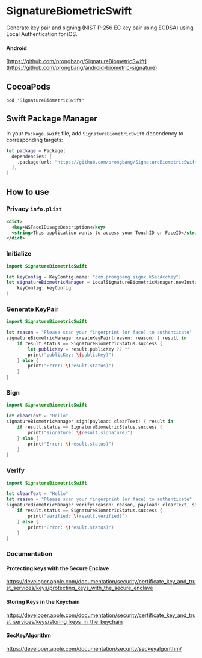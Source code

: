 # SignatureBiometricSwift

Generate key pair and signing (NIST P-256 EC key pair using ECDSA) using Local Authentication for iOS.

#### Android 

[https://github.com/prongbang/SignatureBiometricSwift](https://github.com/prongbang/android-biometric-signature)

## CocoaPods

```shell
pod 'SignatureBiometricSwift'
```

## Swift Package Manager

In your `Package.swift` file, add `SignatureBiometricSwift` dependency to corresponding targets:

```swift
let package = Package(
  dependencies: [
    .package(url: "https://github.com/prongbang/SignatureBiometricSwift.git", from: "1.0.7"),
  ],
)
```

## How to use

### Privacy `info.plist`

```xml
<dict>
  <key>NSFaceIDUsageDescription</key>
  <string>This application wants to access your TouchID or FaceID</string>
</dict>
```

### Initialize

```swift
import SignatureBiometricSwift

let keyConfig = KeyConfig(name: "com.prongbang.signx.kSecAccKey")
let signatureBiometricManager = LocalSignatureBiometricManager.newInstance(
    keyConfig: keyConfig
)
```

### Generate KeyPair

```swift
import SignatureBiometricSwift

let reason = "Please scan your fingerprint (or face) to authenticate"
signatureBiometricManager.createKeyPair(reason: reason) { result in
    if result.status == SignatureBiometricStatus.success {
        let publicKey = result.publicKey ?? ""
        print("publicKey: \(publicKey)")
    } else {
        print("Error: \(result.status)")
    }
}
```

### Sign

```swift
import SignatureBiometricSwift

let clearText = "Hello"
signatureBiometricManager.sign(payload: clearText) { result in
    if result.status == SignatureBiometricStatus.success {
        print("signature: \(result.signature)")    
    } else {
        print("Error: \(result.status)")
    }
}
```

### Verify

```swift
import SignatureBiometricSwift

let clearText = "Hello"
let reason = "Please scan your fingerprint (or face) to authenticate"
signatureBiometricManager.verify(reason: reason, payload: clearText, signature: signed) { result in
    if result.status == SignatureBiometricStatus.success {
        print("verified: \(result.verified)")
    } else {
        print("Error: \(result.status)")
    }
}
```

### Documentation

#### Protecting keys with the Secure Enclave

https://developer.apple.com/documentation/security/certificate_key_and_trust_services/keys/protecting_keys_with_the_secure_enclave

#### Storing Keys in the Keychain

https://developer.apple.com/documentation/security/certificate_key_and_trust_services/keys/storing_keys_in_the_keychain

#### SecKeyAlgorithm

https://developer.apple.com/documentation/security/seckeyalgorithm/
